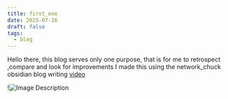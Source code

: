 ```yaml
---
title: first_one
date: 2025-07-16
draft: false
tags:
  - blog
---
```


Hello there, this blog serves only one purpose, that is for me to retrospect ,compare and look for improvements
I made this using the network_chuck obsidian blog writing [video](https://www.youtube.com/watch?v=dnE7c0ELEH8)

!![Image Description](/images/Pasted%20image%2020250717104218.png)
